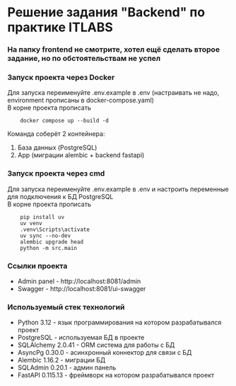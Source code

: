 # Решение задания "Backend" по практике ITLABS
### На папку frontend не смотрите, хотел ещё сделать второе задание, но по обстоятельствам не успел

### Запуск проекта через Docker
Для запуска переименуйте .env.example в .env (настраивать не надо, environment прописаны в docker-compose.yaml)<br>
В корне проекта прописать
```shell
    docker compose up --build -d
```
Команда соберёт 2 контейнера:
1. База данных (PostgreSQL) 
2. App (миграции alembic + backend fastapi)


### Запуск проекта через cmd
Для запуска переименуйте .env.example в .env и настроить переменные для подключения к БД PostgreSQL<br>
В корне проекта прописать
```shell
    pip install uv
    uv venv
    .venv\Scripts\activate
    uv sync --no-dev
    alembic upgrade head
    python -m src.main
```

### Ссылки проекта
* Admin panel - http://localhost:8081/admin
* Swagger - http://localhost:8081/ui-swagger

### Используемый стек технологий
* Python 3.12 - язык программирования на котором разрабатывался проект
* PostgreSQL - используемая БД в проекте
* SQLAlchemy 2.0.41 - ORM система для работы с БД
* AsyncPg 0.30.0 - асинхронный коннектор для связи с БД
* Alembic 1.16.2 - миграции БД
* SQLAdmin 0.20.1 - админ панель
* FastAPI 0.115.13 - фреймворк на котором разрабатывался проект
